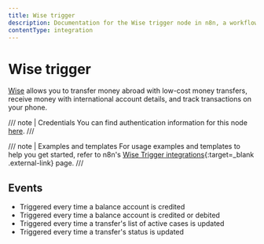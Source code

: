 ```yaml
---
title: Wise trigger
description: Documentation for the Wise trigger node in n8n, a workflow automation platform. Includes details of operations and configuration, and links to examples and credentials information.
contentType: integration
---
```


# Wise trigger

[Wise](https://wise.com) allows you to transfer money abroad with low-cost money transfers, receive money with international account details, and track transactions on your phone.

/// note | Credentials
You can find authentication information for this node [here](/integrations/builtin/credentials/wise/).
///

/// note | Examples and templates
For usage examples and templates to help you get started, refer to n8n's [Wise Trigger integrations](https://n8n.io/integrations/wise-trigger/){:target=_blank .external-link} page.
///

## Events

- Triggered every time a balance account is credited
- Triggered every time a balance account is credited or debited
- Triggered every time a transfer's list of active cases is updated
- Triggered every time a transfer's status is updated 


